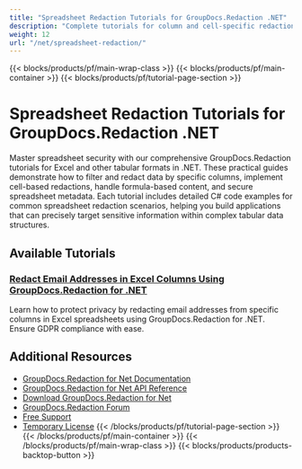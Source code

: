 ```yaml
---
title: "Spreadsheet Redaction Tutorials for GroupDocs.Redaction .NET"
description: "Complete tutorials for column and cell-specific redaction for Excel and other spreadsheet formats using GroupDocs.Redaction for .NET."
weight: 12
url: "/net/spreadsheet-redaction/"
---
```

{{< blocks/products/pf/main-wrap-class >}}
{{< blocks/products/pf/main-container >}}
{{< blocks/products/pf/tutorial-page-section >}}
# Spreadsheet Redaction Tutorials for GroupDocs.Redaction .NET

Master spreadsheet security with our comprehensive GroupDocs.Redaction tutorials for Excel and other tabular formats in .NET. These practical guides demonstrate how to filter and redact data by specific columns, implement cell-based redactions, handle formula-based content, and secure spreadsheet metadata. Each tutorial includes detailed C# code examples for common spreadsheet redaction scenarios, helping you build applications that can precisely target sensitive information within complex tabular data structures.

## Available Tutorials

### [Redact Email Addresses in Excel Columns Using GroupDocs.Redaction for .NET](./groupdocs-redaction-net-redact-email-excel/)
Learn how to protect privacy by redacting email addresses from specific columns in Excel spreadsheets using GroupDocs.Redaction for .NET. Ensure GDPR compliance with ease.

## Additional Resources

- [GroupDocs.Redaction for Net Documentation](https://docs.groupdocs.com/redaction/net/)
- [GroupDocs.Redaction for Net API Reference](https://reference.groupdocs.com/redaction/net/)
- [Download GroupDocs.Redaction for Net](https://releases.groupdocs.com/redaction/net/)
- [GroupDocs.Redaction Forum](https://forum.groupdocs.com/c/redaction)
- [Free Support](https://forum.groupdocs.com/)
- [Temporary License](https://purchase.groupdocs.com/temporary-license/)
{{< /blocks/products/pf/tutorial-page-section >}}
{{< /blocks/products/pf/main-container >}}
{{< /blocks/products/pf/main-wrap-class >}}
{{< blocks/products/products-backtop-button >}}